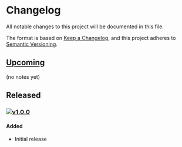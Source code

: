 [v1.0.0]: https://github.com/Xunnamius/babel-plugin-transform-mjs-imports/releases/tag/v1.0.0

[https://keepachangelog.com/en/1.0.0/]::

[types of changes]::
  [added]:: (for new features)
  [changed]:: (for changes in existing functionality)
  [deprecated]:: (for soon-to-be removed features)
  [removed]:: (for now removed features)
  [fixed]:: (for any bug fixes)
  [security]:: (in case of vulnerabilities)

# Changelog
All notable changes to this project will be documented in this file.

The format is based on [Keep a Changelog](https://keepachangelog.com/en/1.0.0/),
and this project adheres to [Semantic Versioning](https://semver.org/spec/v2.0.0.html).

## [Upcoming]

(no notes yet)

## Released

### [![v1.0.0](https://api.ergodark.com/badges/github-tag-date/xunnamius/babel-plugin-transform-mjs-imports/v1.0.0)][v1.0.0]
#### Added
- Initial release

[Upcoming]: https://github.com/Xunnamius/babel-plugin-transform-mjs-imports/compare/main...develop
